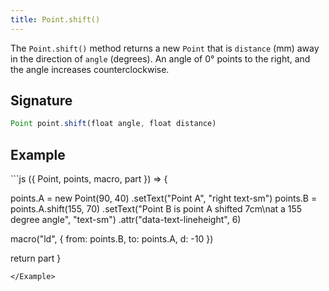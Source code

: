 ```yaml
---
title: Point.shift()
---
```


The `Point.shift()` method returns a new `Point` that is `distance` (mm) away
in the direction of `angle` (degrees).  An angle of 0° points to the right, and
the angle increases counterclockwise.

## Signature

```js
Point point.shift(float angle, float distance)
```

## Example

<Example caption="An example of the Point.shift() method">
```js
({ Point, points, macro, part }) => {

  points.A = new Point(90, 40)
    .setText("Point A", "right text-sm")
  points.B = points.A.shift(155, 70)
    .setText("Point B is point A shifted 7cm\nat a 155 degree angle", "text-sm")
    .attr("data-text-lineheight", 6)
  
  macro("ld", {
    from: points.B,
    to: points.A,
    d: -10
  })

  return part
}
```
</Example>

